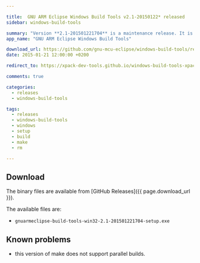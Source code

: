 ```yaml
---

title:  GNU ARM Eclipse Windows Build Tools v2.1-20150122* released
sidebar: windows-build-tools

summary: "Version **2.1-201501221704** is a maintenance release. It is a repack of the previous version."
app_name: "GNU ARM Eclipse Windows Build Tools"

download_url: https://github.com/gnu-mcu-eclipse/windows-build-tools/releases/tag/v2.1/
date: 2015-01-21 12:00:00 +0200

redirect_to: https://xpack-dev-tools.github.io/windows-build-tools-xpack/blog/2015/01/21/windows-build-tools-v2.1-20150121-released/

comments: true

categories:
  - releases
  - windows-build-tools

tags:
  - releases
  - windows-build-tools
  - windows
  - setup
  - build
  - make
  - rm

---
```


## Download

The binary files are available from [GitHub Releases]({{ page.download_url }}).

The available files are:

* `gnuarmeclipse-build-tools-win32-2.1-201501221704-setup.exe`

## Known problems

* this version of make does not support parallel builds.
